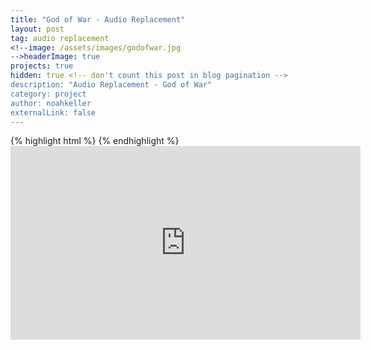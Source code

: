 ```yaml
---
title: "God of War - Audio Replacement"
layout: post
tag: audio replacement
<!--image: /assets/images/godofwar.jpg
-->headerImage: true
projects: true
hidden: true <!-- don't count this post in blog pagination -->
description: "Audio Replacement - God of War"
category: project
author: noahkeller
externalLink: false
---
```


{% highlight html %} {% endhighlight %} <iframe width="560" height="310" src="https://player.vimeo.com/video/329184358" frameborder="0" allowfullscreen></iframe>
